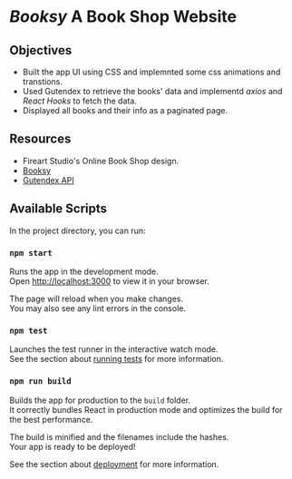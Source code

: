 # _Booksy_ A Book Shop Website

## Objectives

- Built the app UI using CSS and implemnted some css animations and transtions.
- Used Gutendex to retrieve the books' data and implementd _axios_ and _React Hooks_ to fetch the data.
- Displayed all books and their info as a paginated page.

## Resources

- Fireart Studio's Online Book Shop design.
- [Booksy](https://dribbble.com/shots/14240831-Booksy-Online-Book-Shop)
- [Gutendex API](https://github.com/garethbjohnson/gutendex)

## Available Scripts

In the project directory, you can run:

### `npm start`

Runs the app in the development mode.\
Open [http://localhost:3000](http://localhost:3000) to view it in your browser.

The page will reload when you make changes.\
You may also see any lint errors in the console.

### `npm test`

Launches the test runner in the interactive watch mode.\
See the section about [running tests](https://facebook.github.io/create-react-app/docs/running-tests) for more information.

### `npm run build`

Builds the app for production to the `build` folder.\
It correctly bundles React in production mode and optimizes the build for the best performance.

The build is minified and the filenames include the hashes.\
Your app is ready to be deployed!

See the section about [deployment](https://facebook.github.io/create-react-app/docs/deployment) for more information.

